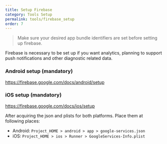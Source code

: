 ```yaml
---
title: Setup Firebase
category: Tools Setup
permalink: tools/firebase_setup
order: 7
---
```


> Make sure your desired app bundle identifiers are set before setting up firebase.


Firebase is necessary to be set up if you want analytics, planning to support push notifications and other diagnostic related data.

### Android setup (mandatory)
https://firebase.google.com/docs/android/setup
### iOS setup (mandatory)
https://firebase.google.com/docs/ios/setup

After acquiring the json and plists for both platforms. Place them at following places:

- Android: `Project_HOME > android > app > google-services.json`
- iOS: `Project_HOME > ios > Runner > GoogleServices-Info.plist`

